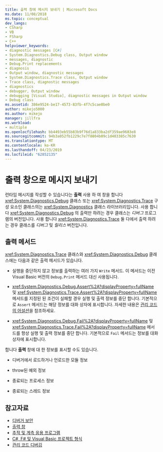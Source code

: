 ```yaml
---
title: 출력 창에 메시지 보내기 | Microsoft Docs
ms.date: 11/08/2018
ms.topic: conceptual
dev_langs:
- CSharp
- VB
- FSharp
- C++
helpviewer_keywords:
- diagnostic messages [C#]
- System.Diagnostics.Debug class, Output window
- messages, diagnostic
- Debug.Print replacements
- diagnosis
- Output window, diagnostic messages
- System.Diagnostics.Trace class, Output window
- Trace class, diagnostic messages
- diagnostics
- debugger, Output window
- debugging [Visual Studio], diagnostic messages in Output window
- Debug class
ms.assetid: 386e9524-be17-4573-83fb-4f7c5cae0be0
author: mikejo5000
ms.author: mikejo
manager: jillfra
ms.workload:
- multiple
ms.openlocfilehash: bb4493eb55b83b9f76d1a833ba2df359ae9683e8
ms.sourcegitcommit: 94b3a052fb1229c7e7f8804b09c1d403385c7630
ms.translationtype: MT
ms.contentlocale: ko-KR
ms.lasthandoff: 04/23/2019
ms.locfileid: "62852135"
---
```

# <a name="send-messages-to-the-output-window"></a>출력 창으로 메시지 보내기

런타임 메시지를 작성할 수 있습니다는 **출력** 사용 하 여 창을 합니다 <xref:System.Diagnostics.Debug> 클래스 또는 <xref:System.Diagnostics.Trace> 구성 요소인 클래스의는 <xref:System.Diagnostics> 클래스 라이브러리입니다. 사용 합니다 <xref:System.Diagnostics.Debug> 의 출력만 하려는 경우 클래스는 *디버그* 프로그램의 버전입니다. 사용 합니다 <xref:System.Diagnostics.Trace> 둘 다에서 출력 하려는 경우 클래스를 *디버그* 및 *릴리스* 버전입니다.

## <a name="output-methods"></a>출력 메서드
 <xref:System.Diagnostics.Trace> 클래스와 <xref:System.Diagnostics.Debug> 클래스에는 다음과 같은 출력 메서드가 있습니다.

- 실행을 중단하지 않고 정보를 출력하는 여러 가지 `Write` 메서드. 이 메서드는 이전 Visual Basic 버전의 `Debug.Print` 메서드 대신 사용됩니다.

- <xref:System.Diagnostics.Debug.Assert%2A?displayProperty=fullName> 및 <xref:System.Diagnostics.Trace.Assert%2A?displayProperty=fullName> 메서드를 지정된 된 조건이 실패할 경우 실행 및 출력 정보를 중단 합니다. 기본적으로 `Assert` 메서드는 해당 정보를 대화 상자에 표시합니다. 자세한 내용은 [관리 코드의 어설션](../debugger/assertions-in-managed-code.md)을 참조하세요.

- <xref:System.Diagnostics.Debug.Fail%2A?displayProperty=fullName> 및 <xref:System.Diagnostics.Trace.Fail%2A?displayProperty=fullName> 메서드를 항상 실행 및 출력 정보를 중단 합니다. 기본적으로 `Fail` 메서드는 정보를 대화 상자에 표시합니다.

합니다 **출력** 창에 대 한 정보를 표시할 수도 있습니다.

- 디버거에서 로드하거나 언로드한 모듈 정보

- throw된 예외 정보

- 종료되는 프로세스 정보

- 종료되는 스레드 정보

## <a name="see-also"></a>참고자료
- [디버거 보안](../debugger/debugger-security.md)
- [출력 창](../ide/reference/output-window.md)
- [추적 및 계측 응용 프로그램](/dotnet/framework/debug-trace-profile/tracing-and-instrumenting-applications)
- [C#, F# 및 Visual Basic 프로젝트 형식](../debugger/debugging-preparation-csharp-f-hash-and-visual-basic-project-types.md)
- [관리 코드 디버깅](../debugger/debugging-managed-code.md)
